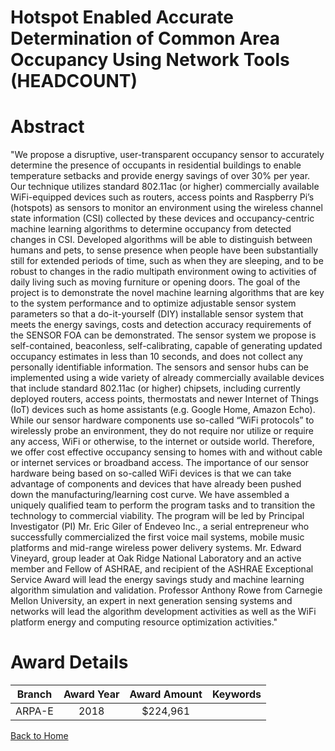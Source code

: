 
Hotspot Enabled Accurate Determination of Common Area Occupancy Using Network Tools (HEADCOUNT)
===============================================================================================

# Abstract


"We propose a disruptive, user-transparent occupancy sensor to accurately determine the presence of occupants in residential buildings to enable temperature setbacks and provide energy savings of over 30% per year.  Our technique utilizes standard 802.11ac (or higher) commercially available WiFi-equipped devices such as routers, access points and Raspberry Pi’s (hotspots) as sensors to monitor an environment using the wireless channel state information (CSI) collected by these devices and occupancy-centric machine learning algorithms to determine occupancy from detected changes in CSI.  Developed algorithms will be able to distinguish between humans and pets, to sense presence when people have been substantially still for extended periods of time, such as when they are sleeping, and to be robust to changes in the radio multipath environment owing to activities of daily living such as moving furniture or opening doors.  The goal of the project is to demonstrate the novel machine learning algorithms that are key to the system performance and to optimize adjustable sensor system parameters so that a do-it-yourself (DIY) installable sensor system that meets the energy savings, costs and detection accuracy requirements of the SENSOR FOA can be demonstrated.  The sensor system we propose is self-contained, beaconless, self-calibrating, capable of generating updated occupancy estimates in less than 10 seconds, and does not collect any personally identifiable information.  The sensors and sensor hubs can be implemented using a wide variety of already commercially available devices that include standard 802.11ac (or higher) chipsets, including currently deployed routers, access points, thermostats and newer Internet of Things (IoT) devices such as home assistants (e.g. Google Home, Amazon Echo). While our sensor hardware components use so-called “WiFi protocols” to wirelessly probe an environment, they do not require nor utilize or require any access, WiFi or otherwise, to the internet or outside world.  Therefore, we offer cost effective occupancy sensing to homes with and without cable or internet services or broadband access. The importance of our sensor hardware being based on so-called WiFi devices is that we can take advantage of components and devices that have already been pushed down the manufacturing/learning cost curve.
We have assembled a uniquely qualified team to perform the program tasks and to transition the technology to commercial viability. The program will be led by Principal Investigator (PI) Mr. Eric Giler of Endeveo Inc., a serial entrepreneur who successfully commercialized the first voice mail systems, mobile music platforms and mid-range wireless power delivery systems. Mr. Edward Vineyard, group leader at Oak Ridge National Laboratory and an active member and Fellow of ASHRAE, and recipient of the ASHRAE Exceptional Service Award will lead the energy savings study and machine learning algorithm simulation and validation.  Professor Anthony Rowe from Carnegie Mellon University, an expert in next generation sensing systems and networks will lead the algorithm development activities as well as the WiFi platform energy and computing resource optimization activities."  

# Award Details

|Branch|Award Year|Award Amount|Keywords|
| :---: | :---: | :---: | :---: |
|ARPA-E|2018|$224,961||
  
  


[Back to Home](https://github.com/chrischow/dod_sbir_awards#321)